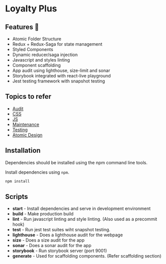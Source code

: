 # Loyalty Plus

## Features 🎉

* Atomic Folder Structure
* Redux + Redux-Saga for state management
* Styled Components
* Dynamic reducer/saga injection
* Javascript and styles linting
* Component scaffolding
* App audit using lighthouse, size-limit and sonar
* Storybook integrated with react-live playground
* Jest testing framework with snapshot testing

## Topics to refer

* [Audit](docs/audit/README.md)
* [CSS](docs/css/README.md)
* [JS](docs/js/README.md)
* [Maintenance](docs/maintenance/README.md)
* [Testing](docs/testing/README.md)
* [Atomic Design](http://bradfrost.com/blog/post/atomic-web-design/)

## Installation

Dependencies should be installed using the npm
command line tools.

Install dependencies using `npm`.

```sh
npm install
```

## Scripts

* **start** - Install dependencies and serve in development environment
* **build** - Make production build
* **lint** - Run javascript linting and style linting. (Also used as a precommit hook)
* **test** - Run jest test suites wiht snapshot testing.
* **lighthouse** - Does a lighthouse audit for the webpage
* **size** - Does a size audit for the app
* **sonar** - Does a sonar audit for the app
* **storybook** - Run storybook server (port 9001)
* **generate** - Used for scaffolding components. (Refer scaffolding section)

